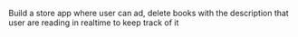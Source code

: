 Build a store app where user can ad, delete books with the description that user are reading in realtime to keep track of it
